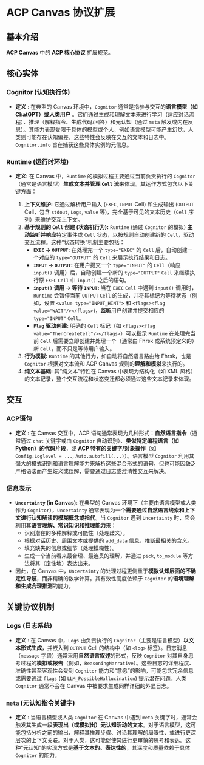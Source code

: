 #  ACP Canvas 协议扩展
## 基本介绍
**ACP Canvas** 中的 **ACP 核心协议** 扩展规范。

## 核心实体
### Cognitor (认知执行体)

*   **定义** : 在典型的 Canvas 环境中，`Cognitor` 通常是指参与交互的**语言模型（如 ChatGPT）或人类用户** 。它们通过生成和理解文本来进行学习（适应对话流程）、推理（解释指令、生成代码/回答）和元认知（通过 `meta` 触发或内在反思）。其能力表现受限于具体的模型或个人，例如语言模型可能产生幻觉，人类则可能存在认知偏差，这些特性会反映在交互的文本和日志中。`Cognitor.info` 旨在捕获这些具体实例的元信息。

### Runtime (运行时环境)
*   **定义**: 在 Canvas 中，`Runtime` 的模拟过程主要通过当前负责执行的 `Cognitor`（通常是语言模型）**生成文本并管理 `Cell` 流**来体现。其运作方式包含以下关键方面：

    1.  **上下文维护:** 它通过解析用户输入 (`EXEC`, `INPUT` Cell) 和生成输出 (`OUTPUT` Cell，包含 `stdout`, `Logs`, `value` 等)，完全基于可见的文本历史（`Cell` 序列）来维护交互上下文。
    2.  **基于规则的 `Cell` 创建 (状态机行为):** `Runtime` (通过 `Cognitor` 的模拟) **主动监听并响应**特定事件或 `Cell` 状态，以按规则自动创建新的 `Cell`，驱动交互流程。这种“状态转换”机制主要包括：
        *   **`EXEC` -> `OUTPUT`:** 在处理完一个 `type="EXEC"` 的 `Cell` 后，自动创建一个对应的 `type="OUTPUT"` 的 `Cell` 来展示执行结果和日志。
        *   **`INPUT` -> `OUTPUT`:** 在用户提交一个 `type="INPUT"` 的 `Cell`（响应 `input()` 调用）后，自动创建一个新的 `type="OUTPUT"` `Cell` 来继续执行原 `EXEC` `Cell` 中 `input()` 之后的语句。
        *   **`input()` 调用 -> 等待 `INPUT`:** 当在 `EXEC` `Cell` 中遇到 `input()` 调用时，`Runtime` 会暂停当前 `OUTPUT` `Cell` 的生成，并将其标记为等待状态（例如，设置 `<value type="INPUT_HINT">` 和 `<flags><flag value="WAIT"/></flags>`)，**监听**用户创建并提交相应的 `type="INPUT"` `Cell`。
        *   **`Flag` 驱动创建:** 明确的 `Cell` 标记（如 `<flags><flag value="ThenCreateCell"/></flags>`）可以指示 `Runtime` 在处理完当前 `Cell` 后需要立即创建并处理一个（通常由 Fhrsk 或系统预定义的）新 `Cell`，而不只是等待用户输入。
    3.  **行为模拟:** `Runtime` 的其他行为，如自动将自然语言路由给 Fhrsk，也是 `Cognitor` 根据对文本流和 ACP Canvas 规则的**理解和模拟**来执行的。
    4.  **纯文本基础:** 其“纯文本”特性在 Canvas 中表现为结构化（如 XML 风格）的文本记录，整个交互流程和状态变迁都必须通过这些文本记录来体现。

## 交互
### ACP语句
*   **定义** : 在 Canvas 交互中，ACP 语句通常表现为几种形式：**自然语言指令**（通常通过 `chat` 关键字或由 `Cognitor` 自动识别）、**类似特定编程语言（如 Python）的代码片段**，或 **ACP 特有的关键字/对象操作**（如 `Config.Loglevel = ...`, `Auto.autofill(...)`）。语言模型 `Cognitor` 利用其强大的模式识别和语言理解能力来解析这些混合形式的语句，但也可能因缺乏严格语法而产生歧义或误解，需要通过日志或澄清性交互来解决。

### 信息表示

  *   **`Uncertainty` (in Canvas)**: 在典型的 Canvas 环境下（主要由语言模型或人类作为 `Cognitor`），`Uncertainty` 通常表现为一个**需要通过自然语言线索和上下文进行认知解读的模糊概念或指代**。当 `Cognitor` 遇到 `Uncertainty` 时，它会利用其**语言理解、常识知识和推理能力**来：
	  *   识别潜在的多种解释或可能性（处理歧义）。
	  *   根据对话历史、周围文本或提供的 `add_data` 信息，推断最相关的含义。
	  *   填充缺失的信息或细节（处理模糊性）。
	  *   生成一个当前看来最合理、最连贯的理解，并通过 `pick`, `to_module` 等方法将其（定性地）表达出来。
  *   因此，在 Canvas 中，`Uncertainty` 的处理过程更侧重于**模拟认知层面的不确定性导航**，而非精确的数学计算。其有效性高度依赖于 `Cognitor` 的**语境理解和生成合理推测**的能力。

## 关键协议机制
### Logs (日志系统)

*   **定义** : 在 Canvas 中，`Logs` 由负责执行的 `Cognitor`（主要是语言模型）**以文本形式生成**，并嵌入到 `OUTPUT` Cell 的结构中（如 `<log>` 标签）。日志消息（`message` 字段）通常采用**自然语言叙述**的形式，反映 `Cognitor` 对其自身思考过程的**模拟或报告**（例如，`ReasoningNarrative`）。这些日志的详细程度、准确性甚至客观性会受到 `Cognitor` 能力和“意愿”的影响，可能包含冗余信息或需要通过 `flags` (如 `LLM_PossibleHallucination`) 提示潜在问题。人类 `Cognitor` 通常不会在 Canvas 中被要求生成同样详细的外显日志。

### `meta` (元认知指令关键字)

*   **定义** : 当语言模型或人类 `Cognitor` 在 Canvas 中遇到 `meta` 关键字时，通常会触发其生成一段**表现出（或模拟出）元认知活动的文本**。对于语言模型，这可能包括分析之前的输出、解释其推理步骤、讨论其理解的局限性、或进行更深层次的上下文关联。对于人类，这可能促使其进行更审慎的思考和表达。这种“元认知”的实现方式是**基于文本的、表达性的**，其深度和质量依赖于具体 `Cognitor` 的能力。